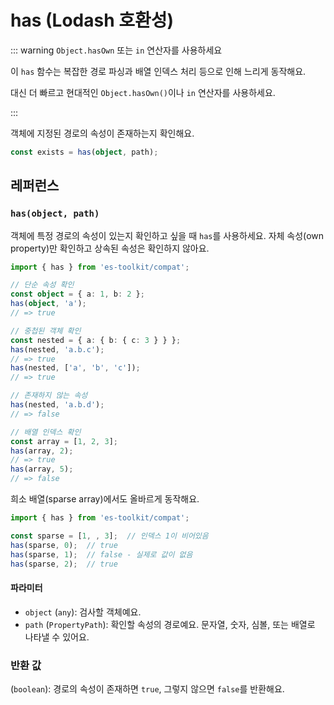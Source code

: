 # has (Lodash 호환성)

::: warning `Object.hasOwn` 또는 `in` 연산자를 사용하세요

이 `has` 함수는 복잡한 경로 파싱과 배열 인덱스 처리 등으로 인해 느리게 동작해요.

대신 더 빠르고 현대적인 `Object.hasOwn()`이나 `in` 연산자를 사용하세요.

:::

객체에 지정된 경로의 속성이 존재하는지 확인해요.

```typescript
const exists = has(object, path);
```

## 레퍼런스

### `has(object, path)`

객체에 특정 경로의 속성이 있는지 확인하고 싶을 때 `has`를 사용하세요. 자체 속성(own property)만 확인하고 상속된 속성은 확인하지 않아요.

```typescript
import { has } from 'es-toolkit/compat';

// 단순 속성 확인
const object = { a: 1, b: 2 };
has(object, 'a');
// => true

// 중첩된 객체 확인
const nested = { a: { b: { c: 3 } } };
has(nested, 'a.b.c');
// => true
has(nested, ['a', 'b', 'c']);
// => true

// 존재하지 않는 속성
has(nested, 'a.b.d');
// => false

// 배열 인덱스 확인
const array = [1, 2, 3];
has(array, 2);
// => true
has(array, 5);
// => false
```

희소 배열(sparse array)에서도 올바르게 동작해요.

```typescript
import { has } from 'es-toolkit/compat';

const sparse = [1, , 3];  // 인덱스 1이 비어있음
has(sparse, 0);  // true
has(sparse, 1);  // false - 실제로 값이 없음
has(sparse, 2);  // true
```

#### 파라미터

- `object` (`any`): 검사할 객체예요.
- `path` (`PropertyPath`): 확인할 속성의 경로예요. 문자열, 숫자, 심볼, 또는 배열로 나타낼 수 있어요.

### 반환 값

(`boolean`): 경로의 속성이 존재하면 `true`, 그렇지 않으면 `false`를 반환해요.
